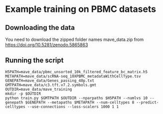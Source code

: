 # Example training on PBMC datasets

## Downloading the data

You need to download the zipped folder names mave_data.zip from https://doi.org/10.5281/zenodo.5865863

## Running the script


```
H5PATH=mave_data/pbmc_unsorted_10k_filtered_feature_bc_matrix.h5
METAPATH=mave_data/scRNA-seq_10XPBMC_metadataWithCellType.tsv
GENEPATH=mave_data/Genes_passing_40p.txt
GMTPATH=mave_data/c3.tft.v7.2.symbols.gmt
OUTDIR=mave_data/mave_training
mkdir -p $OUTDIR
python train.py $GMTPATH $OUTDIR --nparpaths $H5PATH --numlvs 10 --genepath $GENEPATH --metapaths $METAPATH --num-celltypes 8 --predict-celltypes --use-connections --loss-scalers 1000 1 1
```
